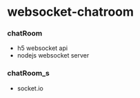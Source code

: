 # websocket-chatroom



### chatRoom
* h5 websocket api
* nodejs websocket server

### chatRoom_s
* socket.io

